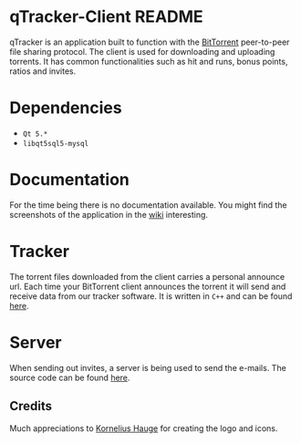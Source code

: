 # qTracker-Client README
qTracker is an application built to function with the [BitTorrent](https://en.wikipedia.org/wiki/BitTorrent) peer-to-peer file sharing protocol.
The client is used for downloading and uploading torrents. It has common functionalities such as hit and runs, bonus points, ratios and invites.

# Dependencies
* `Qt 5.*`
* `libqt5sql5-mysql`

# Documentation
For the time being there is no documentation available. You might find the screenshots of the application in 
the [wiki](https://github.com/Feqzz/qTracker-Client/wiki) interesting.

# Tracker
The torrent files downloaded from the client carries a personal announce url. Each time your BitTorrent client announces the torrent it will send and receive data from
our tracker software. It is written in `C++` and can be found [here](https://github.com/Feqzz/qTracker-Tracker).

# Server
When sending out invites, a server is being used to send the e-mails. The source code can be found [here](https://github.com/Feqzz/qTracker-Server).

## Credits
Much appreciations to [Kornelius Hauge](https://www.behance.net/korneliushauge) for creating the logo and icons.
